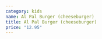 ```yaml
---
category: kids
name: Al Pal Burger (cheeseburger)
title: Al Pal Burger (cheeseburger)
price: "12.95"
---
```

